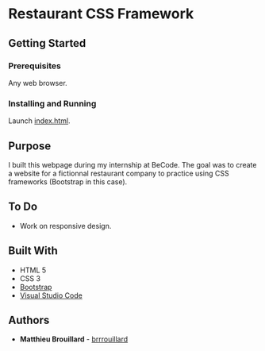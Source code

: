 # Restaurant CSS Framework
## Getting Started

### Prerequisites
Any web browser.

### Installing and Running
Launch [index.html](https://brrrouillard.github.io/restaurant-css-framework/).

## Purpose
I built this webpage during my internship at BeCode. The goal was to create a website for a fictionnal restaurant company to practice using CSS frameworks (Bootstrap in this case).

## To Do
- Work on responsive design.

## Built With

* HTML 5
* CSS 3
* [Bootstrap](https://getbootstrap.com)
* [Visual Studio Code](https://code.visualstudio.com/) 

## Authors

* **Matthieu Brouillard** - [brrrouillard](https://twitter.com/brrrouillard)
